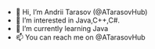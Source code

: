 - 👋 Hi, I’m Andrii Tarasov (@ATarasovHub)
- 👀 I’m interested in Java,C++,C#.
- 🌱 I’m currently learning Java
- 📫 You can reach me on @ATarasovHub


